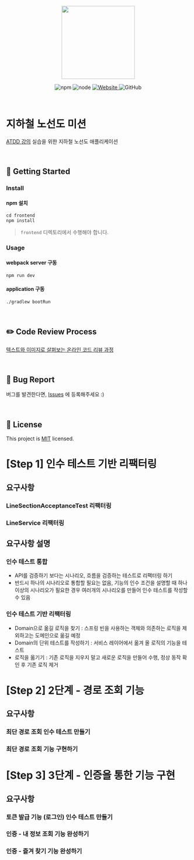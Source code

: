 <p align="center">
    <img width="200px;" src="https://raw.githubusercontent.com/woowacourse/atdd-subway-admin-frontend/master/images/main_logo.png"/>
</p>
<p align="center">
  <img alt="npm" src="https://img.shields.io/badge/npm-%3E%3D%205.5.0-blue">
  <img alt="node" src="https://img.shields.io/badge/node-%3E%3D%209.3.0-blue">
  <a href="https://edu.nextstep.camp/c/R89PYi5H" alt="nextstep atdd">
    <img alt="Website" src="https://img.shields.io/website?url=https%3A%2F%2Fedu.nextstep.camp%2Fc%2FR89PYi5H">
  </a>
  <img alt="GitHub" src="https://img.shields.io/github/license/next-step/atdd-subway-service">
</p>

<br>

# 지하철 노선도 미션
[ATDD 강의](https://edu.nextstep.camp/c/R89PYi5H) 실습을 위한 지하철 노선도 애플리케이션

<br>

## 🚀 Getting Started

### Install
#### npm 설치
```
cd frontend
npm install
```
> `frontend` 디렉토리에서 수행해야 합니다.

### Usage
#### webpack server 구동
```
npm run dev
```
#### application 구동
```
./gradlew bootRun
```
<br>

## ✏️ Code Review Process
[텍스트와 이미지로 살펴보는 온라인 코드 리뷰 과정](https://github.com/next-step/nextstep-docs/tree/master/codereview)

<br>

## 🐞 Bug Report

버그를 발견한다면, [Issues](https://github.com/next-step/atdd-subway-service/issues) 에 등록해주세요 :)

<br>

## 📝 License

This project is [MIT](https://github.com/next-step/atdd-subway-service/blob/master/LICENSE.md) licensed.

# [Step 1] 인수 테스트 기반 리팩터링
## 요구사항
### LineSectionAcceptanceTest 리팩터링
### LineService 리팩터링

## 요구사항 설명
### 인수 테스트 통합
 - API를 검증하기 보다는 시나리오, 흐름을 검증하는 테스트로 리팩터링 하기
 - 반드시 하나의 시나리오로 통합할 필요는 없음, 기능의 인수 조건을 설명할 때 하나 이상의 시나리오가 필요한 경우 여러개의 시나리오를 만들어 인수 테스트를 작성할 수 있음
 
### 인수 테스트 기반 리팩터링
 - Domain으로 옮길 로직을 찾기 : 스프링 빈을 사용하는 객체와 의존하는 로직을 제외하고는 도메인으로 옮길 예정
 - Domain의 단위 테스트를 작성하기 : 서비스 레이어에서 옮겨 올 로직의 기능을 테스트
 - 로직을 옮기기 : 기존 로직을 지우지 말고 새로운 로직을 만들어 수행, 정상 동작 확인 후 기존 로직 제거

# [Step 2] 2단계 - 경로 조회 기능
## 요구사항
### 최단 경로 조회 인수 테스트 만들기
### 최단 경로 조회 기능 구현하기


# [Step 3] 3단계 - 인증을 통한 기능 구현
## 요구사항
### 토큰 발급 기능 (로그인) 인수 테스트 만들기
### 인증 - 내 정보 조회 기능 완성하기
### 인증 - 즐겨 찾기 기능 완성하기